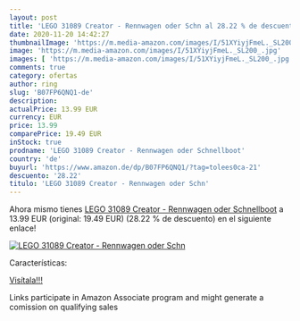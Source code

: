 ```yaml
---
layout: post
title: 'LEGO 31089 Creator - Rennwagen oder Schn al 28.22 % de descuento'
date: 2020-11-20 14:42:27
thumbnailImage: 'https://m.media-amazon.com/images/I/51XYiyjFmeL._SL200_.jpg'
image: 'https://m.media-amazon.com/images/I/51XYiyjFmeL._SL200_.jpg'
images: [ 'https://m.media-amazon.com/images/I/51XYiyjFmeL._SL200_.jpg' ]
comments: true
category: ofertas
author: ring
slug: 'B07FP6QNQ1-de'
description:
actualPrice: 13.99 EUR
currency: EUR
price: 13.99
comparePrice: 19.49 EUR
inStock: true
prodname: 'LEGO 31089 Creator - Rennwagen oder Schnellboot'
country: 'de'
buyurl: 'https://www.amazon.de/dp/B07FP6QNQ1/?tag=tolees0ca-21'
descuento: '28.22'
titulo: 'LEGO 31089 Creator - Rennwagen oder Schn'
---
```


Ahora mismo tienes [LEGO 31089 Creator - Rennwagen oder Schnellboot](https://www.amazon.de/dp/B07FP6QNQ1/?tag=tolees0ca-21) a 13.99 EUR (original: 19.49 EUR) (28.22 %  de descuento) en el siguiente enlace!

[![LEGO 31089 Creator - Rennwagen oder Schn](https://m.media-amazon.com/images/I/51XYiyjFmeL._SL200_.jpg)](https://www.amazon.de/dp/B07FP6QNQ1/?tag=tolees0ca-21)

Características:


[Visítala!!!](https://www.amazon.de/dp/B07FP6QNQ1/?tag=tolees0ca-21)

Links participate in Amazon Associate program and might generate a comission on qualifying sales
